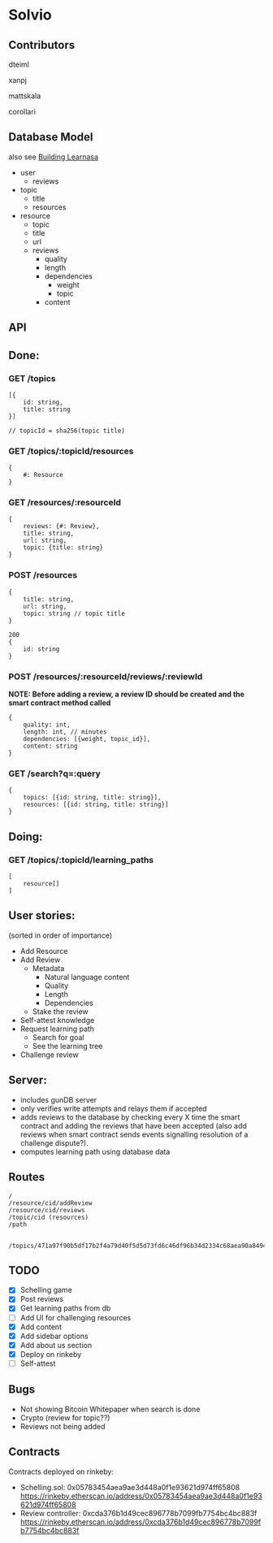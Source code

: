 # Solvio

## Contributors
dteiml

xanpj

mattskala

corollari

## Database Model

also see [Building Learnasa](https://gist.github.com/dteiml/5bc36c870ccf1bdf0b3ba96480cb2e48)

- user
    - reviews
- topic
    - title
    - resources
- resource
    - topic
    - title
    - url
    - reviews
        - quality
        - length
        - dependencies
            - weight
            - topic
        - content

## API

## Done:

### GET /topics
```
[{
    id: string,
    title: string
}]
```
```
// topicId = sha256(topic title)
```
### GET /topics/:topicId/resources
```
{
    #: Resource
}
```

### GET /resources/:resourceId
```
{
    reviews: {#: Review},
    title: string,
    url: string,
    topic: {title: string}
}
```

### POST /resources
```
{
    title: string,
    url: string,
    topic: string // topic title
}
```
```
200
{
    id: string
}
```

### POST /resources/:resourceId/reviews/:reviewId
**NOTE: Before adding a review, a review ID should be created and the smart contract method called**
```
{
    quality: int,
    length: int, // minutes
    dependencies: [{weight, topic_id}],
    content: string
}
```


### GET /search?q=:query
```
{
    topics: [{id: string, title: string}],
    resources: [{id: string, title: string}]
}
```

## Doing:

### GET /topics/:topicId/learning_paths
```
[
    resource[]
]
```

## User stories:
(sorted in order of importance)
- Add Resource
- Add Review
    - Metadata
        - Natural language content
        - Quality
        - Length
        - Dependencies
    - Stake the review
- Self-attest knowledge
- Request learning path
    - Search for goal
    - See the learning tree
- Challenge review

## Server:
- includes gunDB server
- only verifies write attempts and relays them if accepted
- adds reviews to the database by checking every X time the smart contract and adding the reviews that have been accepted (also add reviews when smart contract sends events signalling resolution of a challenge dispute?).
- computes learning path using database data

## Routes

```
/
/resource/cid/addReview
/resource/cid/reviews
/topic/cid (resources)
/path


/topics/471a97f90b5df17b2f4a79d40f5d5d73fd6c46df96b34d2334c68aea90a8494b/resources
```

## TODO
- [x] Schelling game
- [x] Post reviews
- [x] Get learning paths from db
- [ ] Add UI for challenging resources
- [x] Add content
- [x] Add sidebar options
- [x] Add about us section
- [x] Deploy on rinkeby
- [ ] Self-attest

## Bugs

- Not showing Bitcoin Whitepaper when search is done
- Crypto (review for topic??)
- Reviews not being added

## Contracts
Contracts deployed on rinkeby:
- Schelling.sol: 0x05783454aea9ae3d448a0f1e93621d974ff65808
https://rinkeby.etherscan.io/address/0x05783454aea9ae3d448a0f1e93621d974ff65808
- Review controller: 0xcda376b1d49cec896778b7099fb7754bc4bc883f
https://rinkeby.etherscan.io/address/0xcda376b1d49cec896778b7099fb7754bc4bc883f

